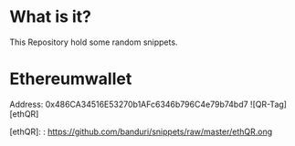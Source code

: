 What is it?
===========
This Repository hold some random snippets. 

Ethereumwallet
==============

Address: 0x486CA34516E53270b1AFc6346b796C4e79b74bd7
![QR-Tag][ethQR]

[ethQR]: : https://github.com/banduri/snippets/raw/master/ethQR.ong
